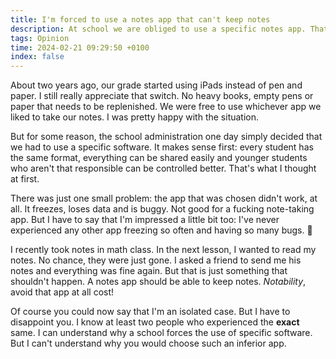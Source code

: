 ```yaml
---
title: I'm forced to use a notes app that can't keep notes
description: At school we are obliged to use a specific notes app. That app loses data when it feels like it and there is no possibility to switch software.
tags: Opinion
time: 2024-02-21 09:29:50 +0100
index: false
---
```


About two years ago, our grade started using iPads instead of pen and paper. I still really appreciate that switch. No heavy books, empty pens or paper that needs to be replenished. We were free to use whichever app we liked to take our notes. I was pretty happy with the situation.

But for some reason, the school administration one day simply decided that we had to use a specific software. It makes sense first: every student has the same format, everything can be shared easily and younger students who aren't that responsible can be controlled better. That's what I thought at first.

There was just one small problem: the app that was chosen didn't work, at all. It freezes, loses data and is buggy. Not good for a fucking note-taking app. But I have to say that I'm impressed a little bit too: I've never experienced any other app freezing so often and having so many bugs. 🥲

I recently took notes in math class. In the next lesson, I wanted to read my notes. No chance, they were just gone. I asked a friend to send me his notes and everything was fine again. But that is just something that shouldn't happen. A notes app should be able to keep notes. *Notability*, avoid that app at all cost!

Of course you could now say that I'm an isolated case. But I have to disappoint you. I know at least two people who experienced the **exact** same. I can understand why a school forces the use of specific software. But I can't understand why you would choose such an inferior app.
